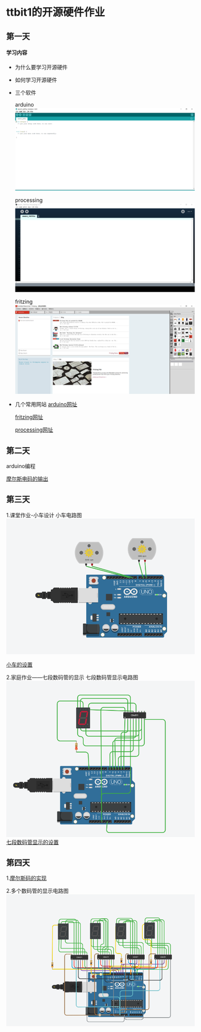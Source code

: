 # ttbit1的开源硬件作业


## 第一天

#### 学习内容

-  为什么要学习开源硬件
- 如何学习开源硬件
- 三个软件
   
   arduino
  ![](tu/7.PNG)
  
  processing
  ![](tu/5.PNG)
  
  fritzing
  ![](tu/6.PNG)
  
- 几个常用网站
  [arduino网址](https://arduino.cc)
  
  [fritzing网址](https://fritzing.org)
   
  [processing网址](https://processing.org)
## 第二天
  arduino编程
  
  [摩尔斯电码的输出](https://github.com/ttbit1/Morse/blob/master/%E4%B8%83%E6%9C%88%E4%B8%89%E6%97%A5%E5%AE%B6%E5%BA%AD%E4%BD%9C%E4%B8%9A%E2%80%94%E2%80%94%E6%91%A9%E5%B0%94%E6%96%AF%E7%A0%81/Morse.ino)
  
   
## 第三天
1.课堂作业-小车设计
  小车电路图
![](七月四日课堂作业/1.PNG)

 [小车的设置](https://github.com/ttbit1/Morse/blob/master/%E4%B8%83%E6%9C%88%E5%9B%9B%E6%97%A5%E8%AF%BE%E5%A0%82%E4%BD%9C%E4%B8%9A/neat_gaaris1.ino)
 
 2.家庭作业——七段数码管的显示
   七段数码管显示电路图
   ![](七月四日家庭作业——数码管的数字显示/3.PNG)
   [七段数码管显示的设置](https://github.com/ttbit1/Morse/blob/master/%E4%B8%83%E6%9C%88%E5%9B%9B%E6%97%A5%E5%AE%B6%E5%BA%AD%E4%BD%9C%E4%B8%9A%E2%80%94%E2%80%94%E6%95%B0%E7%A0%81%E7%AE%A1%E7%9A%84%E6%95%B0%E5%AD%97%E6%98%BE%E7%A4%BA/terrific_maimu_fulffy1.ino)
 
## 第四天
   1.[摩尔斯码的实现](https://github.com/ttbit1/Morse/blob/master/%E4%B8%83%E6%9C%88%E4%B8%89%E6%97%A5%E5%AE%B6%E5%BA%AD%E4%BD%9C%E4%B8%9A%E2%80%94%E2%80%94%E6%91%A9%E5%B0%94%E6%96%AF%E7%A0%81/Morse.ino)
  
  2.多个数码管的显示电路图
   ![](七月五日家庭作业/9.PNG)
